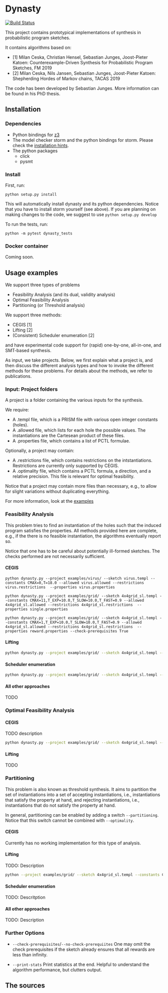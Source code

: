 Dynasty
=================================================
[![Build Status](https://travis-ci.org/moves-rwth/sketching.svg?branch=master)](https://travis-ci.org/moves-rwth/sketching)

This project contains prototypical implementations of synthesis in probabilistic program sketches.

It contains algorithms based on:
- [1] Milan Ceska, Christian Hensel, Sebastian Junges, Joost-Pieter Katoen: Counterexample-Driven Synthesis for Probabilistic Program Sketches, FM 2019
- [2] Milan Ceska, Nils Jansen, Sebastian Junges, Joost-Pieter Katoen: Shepherding Hordes of Markov chains, TACAS 2019

The code has been developed by Sebastian Junges.
More information can be found in his PhD thesis.

## Installation

### Dependencies

- Python bindings for [z3](https://github.com/Z3Prover/z3)
- The model checker storm and the python bindings for storm. Please check the [installation hints](https://moves-rwth.github.io/stormpy/installation.html#installation-steps).
- The python packages
  * click
  * pysmt

### Install

First, run: 

```
python setup.py install
```

This will automatically install dynasty and its python dependencies. Notice that you have to install storm yourself (see above).
If you are planning on making changes to the code, we suggest to use `python setup.py develop`

To run the tests, run:
```
python -m pytest dynasty_tests
```


### Docker container

Coming soon.

## Usage examples

We support three types of problems
 - Feasibility Analysis (and its dual, validity analysis)
 - Optimal Feasibility Analysis
 - Partitioning (or Threshold analysis)
 
We support three methods:
 - CEGIS [1]
 - Lifting [2]
 - (Consistent) Scheduler enumeration [2]
 
and have experimental code support for (rapid) one-by-one, all-in-one, and SMT-based synthesis. 

As input, we take projects. Below, we first explain what a project is, and then discuss the different analysis types and how to invoke the different methods for these problems. For details about the methods, we refer to publications. 

### Input: Project folders

A project is a folder containing the various inputs for the synthesis. 

We require:
- A .templ file, which is a PRISM file with various open integer constants (holes).
- A .allowed file, which lists for each hole the possible values. The instantiations are the Cartesean product of these files.
- A .properties file, which contains a list of PCTL formulae.

Optionally, a project may contain: 
- A .restrictions file, which contains restrictions on the intstantiations. Restrictions are currently only supported by CEGIS.
- A .optimality file, which contains a PCTL formula, a direction, and a relative precision. This file is relevant for optimal feasibility.

Notice that a project may contain more files than necessary, e.g., to allow for slight variations without duplicating everything.

For more information, look at the [examples](examples/)

### Feasibility Analysis

This problem tries to find an instantiation of the holes such that the induced program satisfies the properties.
All methods provided here are complete, e.g., if the there is no feasible instantiation, the algorithms eventually report so.

Notice that one has to be careful about potentially ill-formed sketches. The checks performed are not necessarily sufficient.

#### CEGIS
```
python dynasty.py --project examples/virus/ --sketch virus.templ --constants CMAX=0,T=18.0 --allowed virus.allowed --restrictions virus.restrictions  --properties virus.properties
```
```
python dynasty.py --project examples/grid/ --sketch 4x4grid_sl.templ --constants CMAX=11,T_EXP=10.0,T_SLOW=10.0,T_FAST=0.9 --allowed 4x4grid_sl.allowed --restrictions 4x4grid_sl.restrictions  --properties single.properties 
```
```
python dynasty.py --project examples/grid/ --sketch 4x4grid_sl.templ --constants CMAX=1,T_EXP=10.0,T_SLOW=10.0,T_FAST=0.9 --allowed 4x4grid_sl.allowed --restrictions 4x4grid_sl.restrictions  --properties reward.properties --check-prerequisites True
```

#### Lifting
```bash
python dynasty.py --project examples/grid/ --sketch 4x4grid_sl.templ --properties reward.properties --constants "CMAX=400,T_EXP=7.7,T_FAST=0.6,T_SLOW=0.995" --allowed 4x4grid_sl.allowed lift
```

#### Scheduler enumeration
```bash
python dynasty.py --project examples/grid/ --sketch 4x4grid_sl.templ --properties reward.properties --constants "CMAX=400,T_EXP=7.7,T_FAST=0.6,T_SLOW=0.995" --allowed 4x4grid_sl.allowed cschedenum
```


#### All other approaches

TODO

### Optimal Feasibility Analysis

#### CEGIS

TODO description
```bash
python dynasty.py --project examples/grid/ --sketch 4x4grid_sl.templ --constants CMAX=11,T_EXP=10.0,T_SLOW=10.0,T_FAST=0.7 --allowed 4x4grid_sl.allowed --restrictions 4x4grid_sl.restrictions  --optimality fast_to_target.optimal --properties none.properties cegis
```

#### Lifting

TODO


### Partitioning 
This problem is also known as threshold synthesis.
It aims to partition the set of instantiations into a set of accepting 
instantiations, i.e., instantiations that satisfy the property at hand,
and rejecting instantiations, i.e., instantiations that do not satisfy the property at hand.

In general, partitioning can be enabled by adding a switch `--partitioning`. Notice that this switch
cannot be combined with `--optimality`.

#### CEGIS

Currently has no working implementation for this type of analysis.

#### Lifting

TODO: Description

```bash
python --project examples/grid/ --sketch 4x4grid_sl.templ --constants CMAX=11,T_EXP=10.0,T_SLOW=10.0,T_FAST=0.9 --allowed 4x4grid_sl.allowed --restrictions 4x4grid_sl.restrictions  --properties single.properties --partitioning lift
```

#### Scheduler enumeration

TODO: Descritption

#### All other approaches

TODO: Description

### Further Options

- `--check-prerequisites`/`--no-check-prerequiites` 
One may omit the check prerequisites if the sketch already ensures that all rewards are less than infinity.

- `--print-stats` 
Print statistics at the end. Helpful to understand the algorithm performance, but clutters output. 

## The sources
